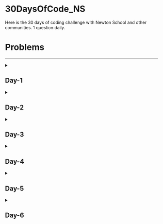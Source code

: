 # 30DaysOfCode_NS


Here is the 30 days of coding challenge with Newton School and other communities.
1 question daily.

<h1> Problems </h1>
<hr>
<details>
  <summary><h2>Day-1</h2></summary>
  <p>Newton went to a mall. There are N items in a shop. For each i=1, 2, …, N, the price of the i- th item is Ai Rs. Newton has K coupons. Each coupon can be used on one item. You can use any number of coupons, possibly zero, on the same item. Using k coupons on an item with a price of a Rs allows him to buy it for max{a−kX, 0} Rs.
Print the minimum amount of money Newton needs to buy all the items.
Input
Input is given from Standard Input in the following format:
N K X
A1 A2..... AN

Constraints
1≤N≤2×10^5
1≤K, X≤10^9
1≤Ai ≤10^9

All values in the input are integers.
Output
Print the answer.
Example
Sample Input 1
5 4 7
8 3 10 5 13

Sample Output 1
12

Sample Input 2
5 100 7
8 3 10 5 13

Sample Output 2
0

Sample Input 3
20 815 60
2066 3193 2325 4030 3725 1669 1969 763 1653 159 5311 5341 4671 2374 4513 285 810 742 2981 202

Sample Output 3
112</p>

</details>

<details>
  <summary><h2>Day-2</h2></summary>
  <p>The students of Newton School threw a grand party to celebrate their hard work and achievements. They danced and sang the night away, enjoying delicious food and creating memories that would last a lifetime.
There are N guests in the party and N-1 relationships are given. The guests are numbered 1, 2,. , N. The i- th relationship depicts that guest ai and guest bi are friends.
Determine whether a guest exists or not who is a friend of all other guests.
Here, we only consider the direct friendship.
Input
Input is given from Standard Input in the following format:

N

a1 b1
a2 b2
a3 b3
.
.
.
.
an-1 bn-1

Constraints
3 ≤ N ≤ 10^5
1 ≤ ai, bi ≤ N
i≤N
Output
If a guest exists or who is a friend of all other guests, print "Yes" else print "No".
Example
Sample Input 1
5
1 4
2 4
3 4
4 5

Sample Output 1
Yes

Sample Input 2
4
2 4
1 4
2 3

Sample Output 2
No

Sample Input 3
10
3 10
4 10
9 10
1 10
7 10
5 10
2 10
8 10
6 10

Sample Output 3
Yes</p>

</details>

<details>
  <summary><h2>Day-3</h2></summary>
  <p>Edward participated in one maths competition. He was asked to find the number of ways to choose a pair of an even number and an odd number from the positive integers between 1 and N (inclusive). The order does not matter.
Input
The input line contains only one input N.

Constraints
2≤N≤100
N is an integer.
Output
Print the number of ways to choose a pair of an even number and an odd number from the positive integers between 1 and N (inclusive).
Example
Sample Input 1
3

Sample Output 1
2

Sample Input 2
6

Sample Output 2
9

Sample Input 3
11

Sample Output 3
30</p>

</details>

<details>
  <summary><h2>Day-4</h2></summary>
  <p>Newton loves EVEN numbers.

You are given two integers N and M. Generate 5 unique even numbers for Newton between N and M (excluding both).
Input
The first and the only line of input contains integer N and integer M.


Constraints
-103 <= N <=M <= 103

M - N > 10
Output
The only line of output contains 5 singly spaced integers satisfying the constraints.
Example
Sample Input
0 20

Sample Output
2 6 8 18 14</p>

</details>

<details>
  <summary><h2>Day-5</h2></summary>
  <p>Emily was playing with triplets. She was excited to find out how many triples of non-negative integers (a, b, c) satisfy a+b+c≤S and a×b×c≤T, where S & T are non-negative integers.
Input
The input line contains S, and T separated by space.

Constraints
0≤S≤100
0≤T≤10000
S and T are integers.
Output
Print the number of triples of non-negative integers (a, b, c) satisfying the conditions.
Example
Sample Input 1
1 0

Sample Output 1
4

Sample Input 2
2 5

Sample Output 2
10

Sample Input 3
10 10

Sample Output 3
213</p>

</details>

<details>
  <summary><h2>Day-6</h2></summary>
  <p>Abhas likes to play with numbers. He is given integers N and K. Find the number of triples (a, b, c) of positive integers not greater than N such that a+b, b+c, and c+a are all multiples of K. The order of a, b, and c does matter, and some of them can be the same.
Input
The input line contains N and K separated by space.


Constraints
1≤N, K≤2×10^5

N and K are integers.
Output
Print the number of triples (a, b, c) of positive integers not greater than N such that a+b, b+c, and c+a are all multiples of K.
Example
Sample Input 1
3 2

Sample Output 1
9

Sample Input 2
5 3

Sample Output 2
1

Sample Input 3
35897 932

Sample Output 3
114191</p>

</details>
